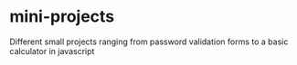 # mini-projects
Different small projects ranging from password validation forms to a basic calculator in javascript
